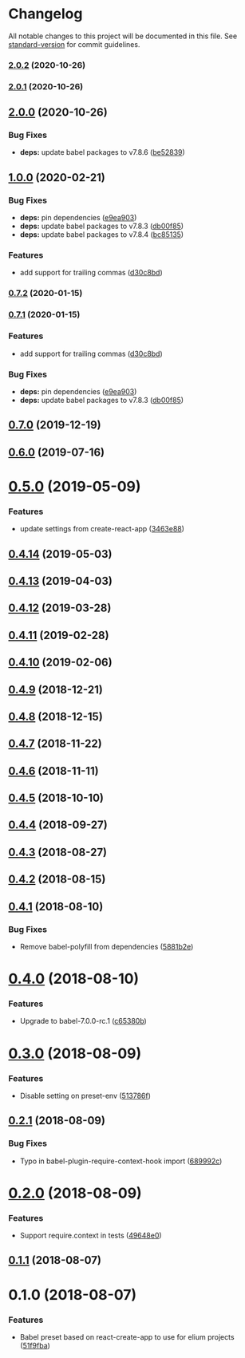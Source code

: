 # Changelog

All notable changes to this project will be documented in this file. See [standard-version](https://github.com/conventional-changelog/standard-version) for commit guidelines.

### [2.0.2](https://github.com/whatever-company/babel-preset-elium/compare/v2.0.1...v2.0.2) (2020-10-26)

### [2.0.1](https://github.com/whatever-company/babel-preset-elium/compare/v2.0.0...v2.0.1) (2020-10-26)

## [2.0.0](https://github.com/whatever-company/babel-preset-elium/compare/v1.0.0...v2.0.0) (2020-10-26)


### Bug Fixes

* **deps:** update babel packages to v7.8.6 ([be52839](https://github.com/whatever-company/babel-preset-elium/commit/be52839fa145bcafff3ac26a3299ca369b13c221))

## [1.0.0](https://github.com/whatever-company/babel-preset-elium/compare/v0.6.0...v1.0.0) (2020-02-21)


### Bug Fixes

* **deps:** pin dependencies ([e9ea903](https://github.com/whatever-company/babel-preset-elium/commit/e9ea903))
* **deps:** update babel packages to v7.8.3 ([db00f85](https://github.com/whatever-company/babel-preset-elium/commit/db00f85))
* **deps:** update babel packages to v7.8.4 ([bc85135](https://github.com/whatever-company/babel-preset-elium/commit/bc85135))


### Features

* add support for trailing commas ([d30c8bd](https://github.com/whatever-company/babel-preset-elium/commit/d30c8bd))



### [0.7.2](https://gitlab.com/elium/product/babel-preset-elium/compare/v0.7.1...v0.7.2) (2020-01-15)

### [0.7.1](https://gitlab.com/elium/product/babel-preset-elium/compare/v0.6.0...v0.7.1) (2020-01-15)


### Features

* add support for trailing commas ([d30c8bd](https://gitlab.com/elium/product/babel-preset-elium/commit/d30c8bddbbdc12c0fe218b50726d484d0c512af2))


### Bug Fixes

* **deps:** pin dependencies ([e9ea903](https://gitlab.com/elium/product/babel-preset-elium/commit/e9ea9033bb6aeacc903c6ee77528af067eb227e8))
* **deps:** update babel packages to v7.8.3 ([db00f85](https://gitlab.com/elium/product/babel-preset-elium/commit/db00f85a483092dca613d66980b6346342cda7c1))

## [0.7.0](https://gitlab.com/elium/product/babel-preset-elium/compare/v0.6.0...v0.7.0) (2019-12-19)



## [0.6.0](http://gitlab.com/elium/product/babel-preset-elium/compare/v0.5.0...v0.6.0) (2019-07-16)



# [0.5.0](http://gitlab.com/elium/product/babel-preset-elium/compare/v0.4.14...v0.5.0) (2019-05-09)


### Features

* update settings from create-react-app ([3463e88](http://gitlab.com/elium/product/babel-preset-elium/commit/3463e88))



## [0.4.14](http://gitlab.com/elium/product/babel-preset-elium/compare/v0.4.13...v0.4.14) (2019-05-03)



## [0.4.13](http://gitlab.com/elium/product/babel-preset-elium/compare/v0.4.12...v0.4.13) (2019-04-03)



## [0.4.12](http://gitlab.com/elium/product/babel-preset-elium/compare/v0.4.11...v0.4.12) (2019-03-28)



## [0.4.11](http://gitlab.com/elium/product/babel-preset-elium/compare/v0.4.10...v0.4.11) (2019-02-28)



<a name="0.4.10"></a>
## [0.4.10](http://gitlab.com/elium/product/babel-preset-elium/compare/v0.4.9...v0.4.10) (2019-02-06)



<a name="0.4.9"></a>
## [0.4.9](http://gitlab.com/elium/product/babel-preset-elium/compare/v0.4.8...v0.4.9) (2018-12-21)



<a name="0.4.8"></a>
## [0.4.8](http://gitlab.com/elium/product/babel-preset-elium/compare/v0.4.7...v0.4.8) (2018-12-15)



<a name="0.4.7"></a>
## [0.4.7](http://gitlab.com/elium/product/babel-preset-elium/compare/v0.4.6...v0.4.7) (2018-11-22)



<a name="0.4.6"></a>
## [0.4.6](http://gitlab.com/elium/product/babel-preset-elium/compare/v0.4.5...v0.4.6) (2018-11-11)



<a name="0.4.5"></a>
## [0.4.5](http://gitlab.com/elium/product/babel-preset-elium/compare/v0.4.4...v0.4.5) (2018-10-10)



<a name="0.4.4"></a>
## [0.4.4](http://gitlab.com/elium/product/babel-preset-elium/compare/v0.4.3...v0.4.4) (2018-09-27)



<a name="0.4.3"></a>
## [0.4.3](http://gitlab.com/elium/product/babel-preset-elium/compare/v0.4.2...v0.4.3) (2018-08-27)



<a name="0.4.2"></a>
## [0.4.2](http://gitlab.com/elium/product/babel-preset-elium/compare/v0.4.1...v0.4.2) (2018-08-15)



<a name="0.4.1"></a>
## [0.4.1](http://gitlab.com/elium/product/babel-preset-elium/compare/v0.4.0...v0.4.1) (2018-08-10)


### Bug Fixes

* Remove babel-polyfill from dependencies ([5881b2e](http://gitlab.com/elium/product/babel-preset-elium/commit/5881b2e))



<a name="0.4.0"></a>
# [0.4.0](http://gitlab.com/elium/product/babel-preset-elium/compare/v0.3.0...v0.4.0) (2018-08-10)


### Features

* Upgrade to babel-7.0.0-rc.1 ([c65380b](http://gitlab.com/elium/product/babel-preset-elium/commit/c65380b))



<a name="0.3.0"></a>
# [0.3.0](http://gitlab.com/elium/product/babel-preset-elium/compare/v0.2.1...v0.3.0) (2018-08-09)


### Features

* Disable  setting on preset-env ([513786f](http://gitlab.com/elium/product/babel-preset-elium/commit/513786f))



<a name="0.2.1"></a>
## [0.2.1](http://gitlab.com/elium/product/babel-preset-elium/compare/v0.2.0...v0.2.1) (2018-08-09)


### Bug Fixes

* Typo in babel-plugin-require-context-hook import ([689992c](http://gitlab.com/elium/product/babel-preset-elium/commit/689992c))



<a name="0.2.0"></a>
# [0.2.0](http://gitlab.com/elium/product/babel-preset-elium/compare/v0.1.1...v0.2.0) (2018-08-09)


### Features

* Support require.context in tests ([49648e0](http://gitlab.com/elium/product/babel-preset-elium/commit/49648e0))



<a name="0.1.1"></a>
## [0.1.1](http://gitlab.com/elium/product/babel-preset-elium/compare/v0.1.0...v0.1.1) (2018-08-07)



<a name="0.1.0"></a>
# 0.1.0 (2018-08-07)


### Features

* Babel preset based on react-create-app to use for elium projects ([51f9fba](http://gitlab.com/elium/product/babel-preset-elium/commit/51f9fba))
